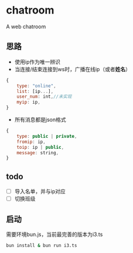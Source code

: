 # chatroom
A web chatroom

## 思路
+ 使用ip作为唯一辨识
+ 当连接/结束连接到ws时，广播在线ip（或者**姓名**）
```javascript
{
    type: "online",
    list: [ip...],
    user_num: int,//未实现
    myip: ip,
}
```
+ 所有消息都是json格式
```javascript
{
    type: public | private,
    fromip: ip,
    toip: ip | public,
    message: string,
}
```
## todo
- [ ] 导入名单，并与ip对应
- [ ] 切换班级

## 启动
需要环境bun.js，当前最完善的版本为i3.ts
```bash
bun install & bun run i3.ts
```